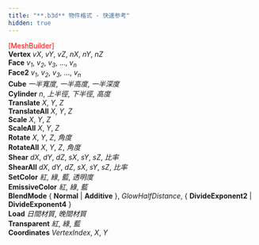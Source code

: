 ```yaml
---
title: "**.b3d** 物件格式 - 快速参考"
hidden: true
---
```


<font color="Red">[MeshBuilder]</font>  
**Vertex** *vX*, *vY*, *vZ*, *nX*, *nY*, *nZ*  
**Face** *v<sub>1</sub>*, *v<sub>2</sub>*, *v<sub>3</sub>*, ..., *v<sub>n</sub>*  
**Face2** *v<sub>1</sub>*, *v<sub>2</sub>*, *v<sub>3</sub>*, ..., *v<sub>n</sub>*  
**Cube** *一半寬度*, *一半高度*, *一半深度*  
**Cylinder** *n*, *上半徑*, *下半徑*, *高度*  
**Translate** *X*, *Y*, *Z*  
**TranslateAll** *X*, *Y*, *Z*  
**Scale** *X*, *Y*, *Z*  
**ScaleAll** *X*, *Y*, *Z*  
**Rotate** *X*, *Y*, *Z*, *角度*  
**RotateAll** *X*, *Y*, *Z*, *角度*  
**Shear** *dX*, *dY*, *dZ*, *sX*, *sY*, *sZ*, *比率*  
**ShearAll** *dX*, *dY*, *dZ*, *sX*, *sY*, *sZ*, *比率*  
**SetColor** *紅*, *綠*, *藍*, *透明度*  
**EmissiveColor** *紅*, *綠*, *藍*  
**BlendMode** { **Normal** | **Additive** }, *GlowHalfDistance*, { **DivideExponent2** | **DivideExponent4** }  
**Load** *日間材質*, *晚間材質*  
**Transparent** *紅*, *綠*, *藍*  
**Coordinates** *VertexIndex*, *X*, *Y* 